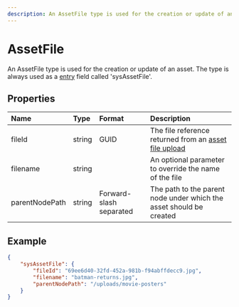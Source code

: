 ```yaml
---
description: An AssetFile type is used for the creation or update of an asset.
---
```

# AssetFile

An AssetFile type is used for the creation or update of an asset. The type is always used as a [entry](/model/entry.md) field called 'sysAssetFile'.

## Properties

| Name | Type | Format | Description |
| :--- | :--- | :----- | :---------- |
| fileId | string | GUID | The file reference returned from an [asset file upload](/assets/upload-asset-file.md) |
| filename | string || An optional parameter to override the name of the file |
| parentNodePath | string | Forward-slash separated | The path to the parent node under which the asset should be created |

## Example

```json
{
    "sysAssetFile": {
        "fileId": "69ee6d40-32fd-452a-981b-f94abffdecc9.jpg",
        "filename": "batman-returns.jpg",
        "parentNodePath": "/uploads/movie-posters"
    }
}
```